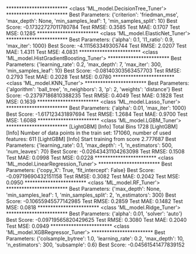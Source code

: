 ************************ <class 'ML_model.DecisionTree_Tuner'> ************************
Best Parameters: {'criterion': 'friedman_mse', 'max_depth': None, 'min_samples_leaf': 1, 'min_samples_split': 10}
Best Score: -0.17322727011780784
Test RMSE: 0.3585
Test MAE: 0.1707
Test MSE: 0.1285
************************ <class 'ML_model.ElasticNet_Tuner'> ************************
Best Parameters: {'alpha': 0.1, 'l1_ratio': 0.9, 'max_iter': 1000}
Best Score: -4.111563349305744
Test RMSE: 2.0207
Test MAE: 1.4311
Test MSE: 4.0831
************************ <class 'ML_model.HistGradientBoosting_Tuner'> ************************
Best Parameters: {'learning_rate': 0.2, 'max_depth': 7, 'max_iter': 300, 'min_samples_leaf': 10}
Best Score: -0.08140303563457703
Test RMSE: 0.2793
Test MAE: 0.2028
Test MSE: 0.0780
************************ <class 'ML_model.KNN_Tuner'> ************************
Best Parameters: {'algorithm': 'ball_tree', 'n_neighbors': 3, 'p': 2, 'weights': 'distance'}
Best Score: -0.23797186810388235
Test RMSE: 0.4049
Test MAE: 0.1828
Test MSE: 0.1639
************************ <class 'ML_model.Lasso_Tuner'> ************************
Best Parameters: {'alpha': 0.01, 'max_iter': 1000}
Best Score: -1.617123431897694
Test RMSE: 1.2684
Test MAE: 0.9700
Test MSE: 1.6088
************************ <class 'ML_model.LGBM_Tuner'> ************************
[LightGBM] [Info] Total Bins 1728
[LightGBM] [Info] Number of data points in the train set: 171060, number of used features: 611
[LightGBM] [Info] Start training from score 2.777687
Best Parameters: {'learning_rate': 0.1, 'max_depth': -1, 'n_estimators': 500, 'num_leaves': 70}
Best Score: -0.02643431104263098
Test RMSE: 0.1508
Test MAE: 0.0998
Test MSE: 0.0228
************************ <class 'ML_model.LinearRegression_Tuner'> ************************
Best Parameters: {'copy_X': True, 'fit_intercept': False}
Best Score: -0.09719690432151158
Test RMSE: 0.3082
Test MAE: 0.2042
Test MSE: 0.0950
************************ <class 'ML_model.RF_Tuner'> ************************
Best Parameters: {'max_depth': None, 'min_samples_leaf': 1, 'min_samples_split': 2, 'n_estimators': 300}
Best Score: -0.10655945577142985
Test RMSE: 0.2859
Test MAE: 0.1482
Test MSE: 0.0818
************************ <class 'ML_model.Ridge_Tuner'> ************************
Best Parameters: {'alpha': 0.01, 'solver': 'auto'}
Best Score: -0.09719565820429625
Test RMSE: 0.3080
Test MAE: 0.2040
Test MSE: 0.0949
************************ <class 'ML_model.XGBRegressor_Tuner'> ************************
Best Parameters: {'colsample_bytree': 1.0, 'learning_rate': 0.2, 'max_depth': 10, 'n_estimators': 300, 'subsample': 0.6}
Best Score: -0.04561541477839152
